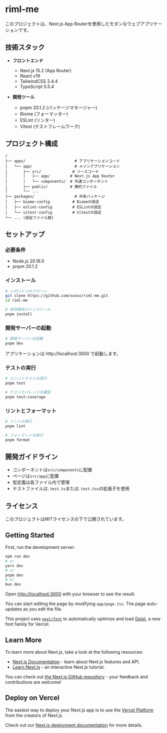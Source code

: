 # riml-me

このプロジェクトは、Next.js App Routerを使用したモダンなウェブアプリケーションです。

## 技術スタック

- **フロントエンド**
  - Next.js 15.2 (App Router)
  - React v19
  - TailwindCSS 3.4.4
  - TypeScript 5.5.4

- **開発ツール**
  - pnpm 20.1.2 (パッケージマネージャー)
  - Biome (フォーマッター)
  - ESLint (リンター)
  - Vitest (テストフレームワーク)

## プロジェクト構成

```
/
├── apps/                      # アプリケーションコード
│   └── app/                   # メインアプリケーション
│       ├── src/              # ソースコード
│       │   ├── app/         # Next.js App Router
│       │   └── components/  # 共通コンポーネント
│       ├── public/          # 静的ファイル
│       └── ...
├── packages/                  # 共有パッケージ
│   ├── biome-config          # Biomeの設定
│   ├── eslint-config         # ESLintの設定
│   └── vitest-config         # Vitestの設定
└── ... (設定ファイル類)
```

## セットアップ

### 必要条件

- Node.js 20.18.0
- pnpm 20.1.2

### インストール

```bash
# リポジトリのクローン
git clone https://github.com/xxxxx/riml-me.git
cd riml-me

# 依存関係のインストール
pnpm install
```

### 開発サーバーの起動

```bash
# 開発サーバーの起動
pnpm dev
```

アプリケーションは http://localhost:3000 で起動します。

### テストの実行

```bash
# ユニットテストの実行
pnpm test

# テストカバレッジの確認
pnpm test:coverage
```

### リントとフォーマット

```bash
# リントの実行
pnpm lint

# フォーマットの実行
pnpm format
```

## 開発ガイドライン

- コンポーネントは`src/components`に配置
- ページは`src/app`に配置
- 型定義は各ファイル内で管理
- テストファイルは`.test.ts`または`.test.tsx`の拡張子を使用

## ライセンス

このプロジェクトはMITライセンスの下で公開されています。

## Getting Started

First, run the development server:

```bash
npm run dev
# or
yarn dev
# or
pnpm dev
# or
bun dev
```

Open [http://localhost:3000](http://localhost:3000) with your browser to see the result.

You can start editing the page by modifying `app/page.tsx`. The page auto-updates as you edit the file.

This project uses [`next/font`](https://nextjs.org/docs/app/building-your-application/optimizing/fonts) to automatically optimize and load [Geist](https://vercel.com/font), a new font family for Vercel.

## Learn More

To learn more about Next.js, take a look at the following resources:

- [Next.js Documentation](https://nextjs.org/docs) - learn about Next.js features and API.
- [Learn Next.js](https://nextjs.org/learn) - an interactive Next.js tutorial.

You can check out [the Next.js GitHub repository](https://github.com/vercel/next.js) - your feedback and contributions are welcome!

## Deploy on Vercel

The easiest way to deploy your Next.js app is to use the [Vercel Platform](https://vercel.com/new?utm_medium=default-template&filter=next.js&utm_source=create-next-app&utm_campaign=create-next-app-readme) from the creators of Next.js.

Check out our [Next.js deployment documentation](https://nextjs.org/docs/app/building-your-application/deploying) for more details.
